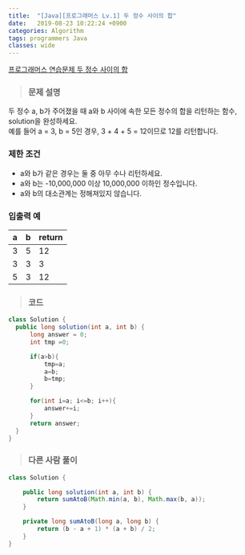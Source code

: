 ```yaml
---
title:  "[Java][프로그래머스 Lv.1] 두 정수 사이의 합"
date:   2019-08-23 10:22:24 +0900
categories: Algorithm
tags: programmers Java
classes: wide
---  
```


[프로그래머스 연습문제 두 정수 사이의 합](https://programmers.co.kr/learn/courses/30/lessons/12912)  

> ### 문제 설명   

두 정수 a, b가 주어졌을 때 a와 b 사이에 속한 모든 정수의 합을 리턴하는 함수, solution을 완성하세요.   
예를 들어 a = 3, b = 5인 경우, 3 + 4 + 5 = 12이므로 12를 리턴합니다.  

### 제한 조건  

- a와 b가 같은 경우는 둘 중 아무 수나 리턴하세요.  
- a와 b는 -10,000,000 이상 10,000,000 이하인 정수입니다.  
- a와 b의 대소관계는 정해져있지 않습니다.  

### 입출력 예  

| a | b | return |
|---|---|--------|
| 3 | 5 | 12     |
| 3 | 3 | 3      |
| 5 | 3 | 12     |  

> ### 코드  

```java  
class Solution {
  public long solution(int a, int b) {
      long answer = 0;
      int tmp =0;

      if(a>b){
          tmp=a;
          a=b;
          b=tmp;
      }

      for(int i=a; i<=b; i++){
          answer+=i;
      }
      return answer;
  }
}
```

>### 다른 사람 풀이  

```java  
class Solution {

    public long solution(int a, int b) {
        return sumAtoB(Math.min(a, b), Math.max(b, a));
    }

    private long sumAtoB(long a, long b) {
        return (b - a + 1) * (a + b) / 2;
    }
}
```
